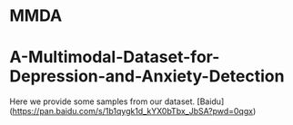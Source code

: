 # MMDA
# A-Multimodal-Dataset-for-Depression-and-Anxiety-Detection

Here we provide some samples from our dataset. [Baidu] (https://pan.baidu.com/s/1b1qygk1d_kYX0bTbx_JbSA?pwd=0qgx) 
